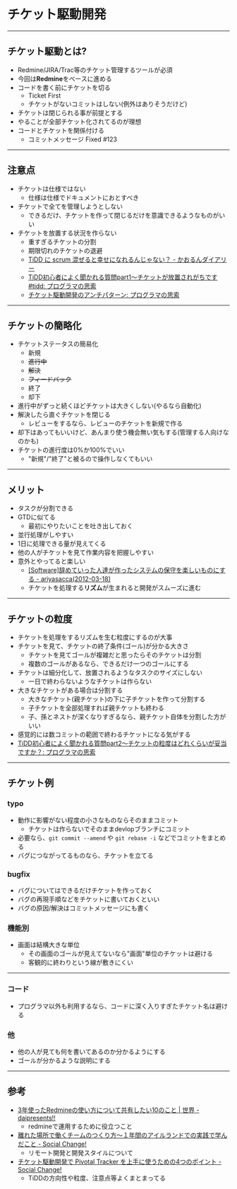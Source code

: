 # チケット駆動開発

---

## チケット駆動とは?

* Redmine/JIRA/Trac等のチケット管理するツールが必須
* 今回は**Redmine**をベースに進める
* コードを書く前にチケットを切る
	* Ticket First
	* チケットがないコミットはしない(例外はありそうだけど)
* チケットは閉じられる事が前提とする
* やることが全部チケット化されてるのが理想
* コードとチケットを関係付ける
	* コミットメッセージ Fixed #123 

---

## 注意点


* チケットは仕様ではない
	* 仕様は仕様でドキュメントにおとすべき
* チケットで全てを管理しようとしない
	* できるだけ、チケットを作って閉じるだけを意識できるようなものがいい
* チケットを放置する状況を作らない
	* 重すぎるチケットの分割
	* 期限切れのチケットの退避
	* [TiDD に scrum 混ぜると幸せになれるんじゃない？ - かおるんダイアリー](http://d.hatena.ne.jp/kaorun55/20091128/1259424680 "TiDD に scrum 混ぜると幸せになれるんじゃない？ - かおるんダイアリー")
	* [TiDD初心者によく聞かれる質問part1～チケットが放置されがちです #tidd: プログラマの思索](http://forza.cocolog-nifty.com/blog/2011/03/tiddpart1-tidd-.html "TiDD初心者によく聞かれる質問part1～チケットが放置されがちです #tidd: プログラマの思索")
	* [チケット駆動開発のアンチパターン: プログラマの思索](http://forza.cocolog-nifty.com/blog/2009/11/post-9cda.html "チケット駆動開発のアンチパターン: プログラマの思索")


---

## チケットの簡略化

* チケットステータスの簡易化
	* 新規
	* <del>進行中</del>
	* <del>解決</del>
	* <del>フィードバック</del>
	* 終了
	* 却下
* 進行中がずっと続くほどチケットは大きくしない(やるなら自動化)
* 解決したら直ぐチケットを閉じる
	* レビューをするなら、レビューのチケットを新規で作る
* 却下はあってもいいけど、あんまり使う機会無い気もする(管理する人向けなのかも)
* チケットの進行度は0%か100%でいい
	* "新規"/"終了"と被るので操作しなくてもいい

---

## メリット

* タスクが分割できる
* GTDに似てる
	* 最初にやりたいことを吐き出しておく
* 並行処理がしやすい
* 1日に処理できる量が見えてくる
* 他の人がチケットを見て作業内容を把握しやすい
* 意外とやってると楽しい
	* [[Software]辞めていった人達が作ったシステムの保守を楽しいものにする - ariyasacca(2012-03-18)](http://sangoukan.xrea.jp/cgi-bin/tDiary/?date=20120318#p01 "[Software]辞めていった人達が作ったシステムの保守を楽しいものにする - ariyasacca(2012-03-18)")
	* チケットを処理する**リズム**が生まれると開発がスムーズに進む

---

## チケットの粒度

* チケットを処理をするリズムを生む粒度にするのが大事
* チケットを見て、チケットの終了条件(ゴール)が分かる大きさ
	* チケットを見てゴールが複雑だと思ったらそのチケットは分割
	* 複数のゴールがあるなら、できるだけ一つのゴールにする
* チケットは細分化して、放置されるようなタスクのサイズにしない
	* 一日で終わらないようなチケットは作らない
* 大きなチケットがある場合は分割する
	* 大きなチケット(親チケット)の下に子チケットを作って分割する
	* 子チケットを全部処理すれば親チケットも終わる
	* 子、孫とネストが深くなりすぎるなら、親チケット自体を分割した方がいい
* 感覚的には数コミットの範囲で終わるチケットになる気がする
* [TiDD初心者によく聞かれる質問part2～チケットの粒度はどれくらいが妥当ですか？: プログラマの思索](http://forza.cocolog-nifty.com/blog/2011/04/tiddpart2-55ff.html "TiDD初心者によく聞かれる質問part2～チケットの粒度はどれくらいが妥当ですか？: プログラマの思索")

---

## チケット例

### typo

* 動作に影響がない程度の小さなものならそのままコミット
	* チケットは作らないでそのままdevlopブランチにコミット
* 必要なら、`git commit --amend` や `git rebase -i` などでコミットをまとめる
* バグにつながってるものなら、チケットを立てる

### bugfix

* バグについてはできるだけチケットを作っておく
* バグの再現手順などをチケットに書いておくといい
* バグの原因/解決はコミットメッセージにも書く

### 機能別

* 画面は結構大きな単位
	* その画面のゴールが見えてないなら"画面"単位のチケットは避ける
	* 客観的に終わりという線が敷きにくい

---

### コード

* プログラマ以外も利用するなら、コードに深く入りすぎたチケット名は避ける

### 他

* 他の人が見ても何を書いてあるのか分かるようにする
* ゴールが分かるような説明にする

---

## 参考

* [3年使ったRedmineの使い方について共有したい10のこと | 世界 - daipresents!!](http://daipresents.com/2011/redmine%E3%81%AE%E4%BD%BF%E3%81%84%E6%96%B9%E3%81%AB%E3%81%A4%E3%81%84%E3%81%A6%E8%A9%A6%E8%A1%8C%E9%8C%AF%E8%AA%A4%E3%81%97%E3%81%9F10%E3%81%AE%E3%81%93%E3%81%A8/ "3年使ったRedmineの使い方について共有したい10のこと | 世界 - daipresents!!")
	* redmineで運用するために役立つこと
* [離れた場所で働くチームのつくり方〜１年間のアイルランドでの実践で学んだこと - Social Change!](http://kuranuki.sonicgarden.jp/2012/08/post-81.html "離れた場所で働くチームのつくり方〜１年間のアイルランドでの実践で学んだこと - Social Change!")
	* リモート開発と開発スタイルについて
* [チケット駆動開発で Pivotal Tracker を上手に使うための4つのポイント - Social Change!](http://kuranuki.sonicgarden.jp/2012/06/pivotal-tracker.html "チケット駆動開発で Pivotal Tracker を上手に使うための4つのポイント - Social Change!")
	* TiDDの方向性や粒度、注意点等よくまとまってる